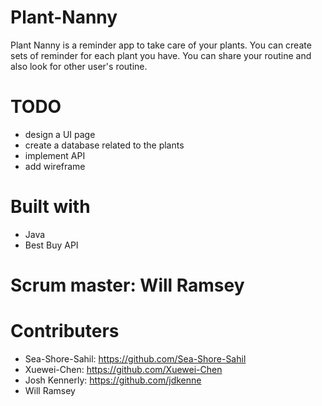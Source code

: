 # Plant-Nanny
Plant Nanny is a reminder app to take care of your plants. You can create sets of reminder for each plant you have. You can share your routine and also look for other user's routine.

# TODO
- design a UI page
- create a database related to the plants 
- implement API  
- add wireframe

# Built with
- Java
- Best Buy API

# Scrum master: Will Ramsey

# Contributers
- Sea-Shore-Sahil: https://github.com/Sea-Shore-Sahil
- Xuewei-Chen: https://github.com/Xuewei-Chen
- Josh Kennerly: https://github.com/jdkenne
- Will Ramsey

